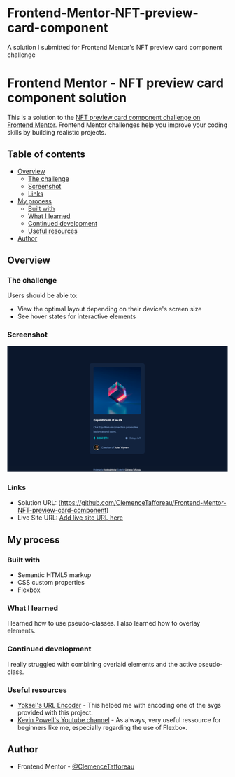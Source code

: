 # Frontend-Mentor-NFT-preview-card-component
A solution I submitted for Frontend Mentor's NFT preview card component challenge

# Frontend Mentor - NFT preview card component solution

This is a solution to the [NFT preview card component challenge on Frontend Mentor](https://www.frontendmentor.io/challenges/nft-preview-card-component-SbdUL_w0U). Frontend Mentor challenges help you improve your coding skills by building realistic projects. 

## Table of contents

- [Overview](#overview)
  - [The challenge](#the-challenge)
  - [Screenshot](#screenshot)
  - [Links](#links)
- [My process](#my-process)
  - [Built with](#built-with)
  - [What I learned](#what-i-learned)
  - [Continued development](#continued-development)
  - [Useful resources](#useful-resources)
- [Author](#author)

## Overview

### The challenge

Users should be able to:

- View the optimal layout depending on their device's screen size
- See hover states for interactive elements

### Screenshot

![Solution screenshot](screenshot-nft.png)

### Links

- Solution URL: (https://github.com/ClemenceTafforeau/Frontend-Mentor-NFT-preview-card-component)
- Live Site URL: [Add live site URL here](https://your-live-site-url.com)

## My process

### Built with

- Semantic HTML5 markup
- CSS custom properties
- Flexbox

### What I learned

I learned how to use pseudo-classes. I also learned how to overlay elements.

### Continued development

I really struggled with combining overlaid elements and the active pseudo-class.

### Useful resources

- [Yoksel's URL Encoder](https://yoksel.github.io/url-encoder/) - This helped me with encoding one of the svgs provided with this project.
- [Kevin Powell's Youtube channel](https://www.youtube.com/@KevinPowell) - As always, very useful ressource for beginners like me, especially regarding the use of Flexbox.

## Author

- Frontend Mentor - [@ClemenceTafforeau](https://www.frontendmentor.io/profile/ClemenceTafforeau)
